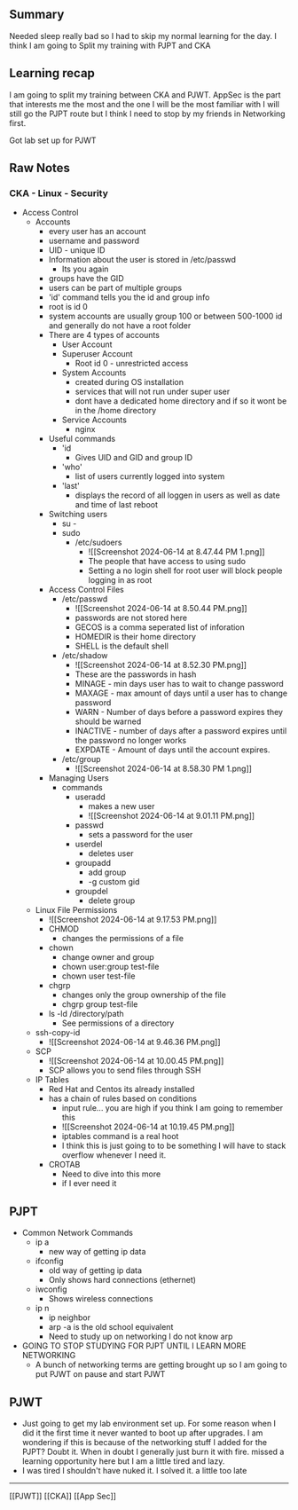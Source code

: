 ## Summary
Needed sleep really bad so I had to skip my normal learning for the day. I think I am going to Split my training with PJPT and CKA

## Learning recap
I am going to split my training between CKA and PJWT. AppSec is the part that interests me the most and the one I will be the most familiar with I will still go the PJPT route but I think I need to stop by my friends in Networking first.

Got lab set up for PJWT

## Raw Notes

### CKA - Linux - Security
- Access Control
	- Accounts
		- every user has an account
		- username and password
		- UID - unique ID
		- Information about the user is stored in /etc/passwd
			- Its you again
		- groups have the GID
		- users can be part of multiple groups
		- 'id' command tells you the id and group info
		- root is id 0
		- system accounts are usually group 100 or between 500-1000 id and generally do not have a root folder
		- There are 4 types of accounts
			- User Account
			- Superuser Account
				- Root id 0 - unrestricted access
			- System Accounts
				- created during OS installation
				- services that will not run under super user
				- dont have a dedicated home directory and if so it wont be in the /home directory
			- Service Accounts
				- nginx
		- Useful commands
			- 'id
				- Gives UID and GID and group ID
			- 'who'
				- list of users currently logged into system
			- 'last'
				- displays the record of all loggen in users as well as date and time of last reboot
		- Switching users
			- su - 
			- sudo
				- /etc/sudoers
					- ![[Screenshot 2024-06-14 at 8.47.44 PM 1.png]]
					- The people that have access to using sudo
					- Setting a no login shell for root user will block people logging in as root
		- Access Control Files
			- /etc/passwd
				- ![[Screenshot 2024-06-14 at 8.50.44 PM.png]]
				- passwords are not stored here
				- GECOS is a comma seperated list of inforation
				- HOMEDIR is their home directory
				- SHELL is the default shell
			- /etc/shadow
				- ![[Screenshot 2024-06-14 at 8.52.30 PM.png]]
				- These are the passwords in hash
				- MINAGE - min days user has to wait to change password
				- MAXAGE - max amount of days until a user has to change password
				- WARN - Number of days before a password expires they should be warned
				- INACTIVE - number of days after a password expires until the password no longer works
				- EXPDATE - Amount of days until the account expires.
			- /etc/group
				- ![[Screenshot 2024-06-14 at 8.58.30 PM 1.png]]
		- Managing Users
			- commands
				- useradd
					- makes a new user
					- ![[Screenshot 2024-06-14 at 9.01.11 PM.png]]
				- passwd
					- sets a password for the user
				- userdel 
					- deletes user
				- groupadd 
					- add group
					- -g custom gid
				- groupdel
					- delete group
	- Linux File Permissions
		- ![[Screenshot 2024-06-14 at 9.17.53 PM.png]]
		- CHMOD
			- changes the permissions of a file
		- chown
			- change owner and group
			- chown user:group test-file
			- chown user test-file
		- chgrp
			- changes only the group ownership of the file
			- chgrp group test-file
		- ls -ld /directory/path
			- See permissions of a directory
	- ssh-copy-id
		- ![[Screenshot 2024-06-14 at 9.46.36 PM.png]]
	- SCP
		- ![[Screenshot 2024-06-14 at 10.00.45 PM.png]]
		- SCP allows you to send files through SSH
	- IP Tables
		- Red Hat and Centos its already installed
		- has a chain of rules based on conditions
			- input rule... you are high if you think I am going to remember this
			- ![[Screenshot 2024-06-14 at 10.19.45 PM.png]]
			- iptables command is a real hoot
			- I think this is just going to to be something I will have to stack overflow whenever I need it.
		- CROTAB
			- Need to dive into this more
			- if I ever need it

## PJPT
- Common Network Commands
	- ip a
		- new way of getting ip data
	- ifconfig
		- old way of getting ip data
		- Only shows hard connections (ethernet)
	- iwconfig
		- Shows wireless connections
	- ip n
		- ip neighbor
		- arp -a is the old school equivalent
		- Need to study up on networking I do not know arp
- GOING TO STOP STUDYING FOR PJPT UNTIL I LEARN MORE NETWORKING
	- A bunch of networking terms are getting brought up so I am going to put PJWT on pause and start PJWT

## PJWT
- Just going to get my lab environment set up. For some reason when I did it the first time it never wanted to boot up after upgrades. I am wondering if this is because of the networking stuff I added for the PJPT? Doubt it. When in doubt I generally just burn it with fire. missed a learning opportunity here but I am a little tired and lazy.
- I was tired I shouldn't have nuked it. I solved it. a little too late



---
[[PJWT]] [[CKA]] [[App Sec]] 



